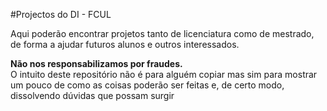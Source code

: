 
#Projectos do DI - FCUL

Aqui poderão encontrar projetos tanto de licenciatura como de mestrado, de forma a ajudar futuros alunos e outros interessados.

**Não nos responsabilizamos por fraudes.**  
O intuito deste repositório não é para alguém copiar mas sim para mostrar um pouco de como as coisas poderão ser feitas e, de certo modo, dissolvendo dúvidas que possam surgir
